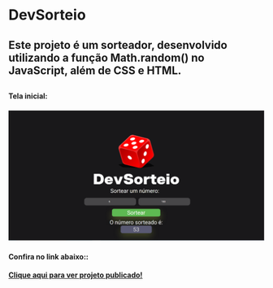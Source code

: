 # DevSorteio

<h2>Este projeto é um sorteador, desenvolvido utilizando a função Math.random() no JavaScript, além de CSS e HTML.<h2>

<h4>Tela inicial:<h4>
<img src="https://github.com/RuthLopesDiniz/DevSorteio/blob/master/DevSorteio.PNG?raw=true">

  <h4>Confira no link abaixo::<h4>
<a href="sorteandodev.netlify.app">Clique aqui para ver projeto publicado!</a>


